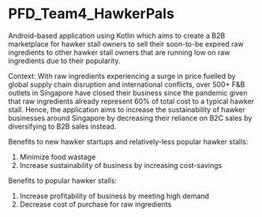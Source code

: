 # PFD_Team4_HawkerPals
Android-based application using Kotlin which aims to create a B2B marketplace for hawker stall owners to sell their soon-to-be expired raw ingredients to other hawker stall owners that are running low on raw ingredients due to their popularity.

Context:
With raw ingredients experiencing a surge in price fuelled by global supply chain disruption and international conflicts, over 500+ F&B outlets in Singapore have closed their business since the pandemic given that raw ingredients already represent 60% of total cost to a typical hawker stall. Hence, the application aims to increase the sustainability of hawker businesses around Singapore by decreasing their reliance on B2C sales by diversifying to B2B sales instead. 

Benefits to new hawker startups and relatively-less popular hawker stalls:
1) Minimize food wastage
2) Increase sustainability of business by increasing cost-savings

Benefits to popular hawker stalls:
1) Increase profitability of business by meeting high demand
2) Decrease cost of purchase for raw ingredients


